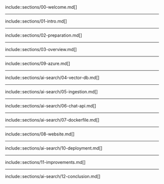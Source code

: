 include::sections/00-welcome.md[]

---

include::sections/01-intro.md[]

---

include::sections/02-preparation.md[]

---

include::sections/03-overview.md[]

---

include::sections/09-azure.md[]

---

include::sections/ai-search/04-vector-db.md[]

---

include::sections/ai-search/05-ingestion.md[]

---

include::sections/ai-search/06-chat-api.md[]

---

include::sections/ai-search/07-dockerfile.md[]

---

include::sections/08-website.md[]

---

include::sections/ai-search/10-deployment.md[]

---

include::sections/11-improvements.md[]

---

include::sections/ai-search/12-conclusion.md[]

